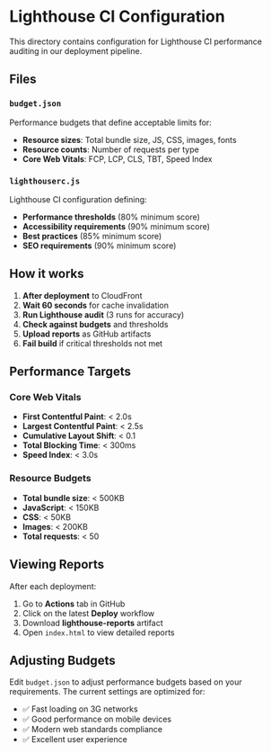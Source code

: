 # Lighthouse CI Configuration

This directory contains configuration for Lighthouse CI performance auditing in our deployment pipeline.

## Files

### `budget.json`

Performance budgets that define acceptable limits for:

- **Resource sizes**: Total bundle size, JS, CSS, images, fonts
- **Resource counts**: Number of requests per type
- **Core Web Vitals**: FCP, LCP, CLS, TBT, Speed Index

### `lighthouserc.js`

Lighthouse CI configuration defining:

- **Performance thresholds** (80% minimum score)
- **Accessibility requirements** (90% minimum score)
- **Best practices** (85% minimum score)
- **SEO requirements** (90% minimum score)

## How it works

1. **After deployment** to CloudFront
2. **Wait 60 seconds** for cache invalidation
3. **Run Lighthouse audit** (3 runs for accuracy)
4. **Check against budgets** and thresholds
5. **Upload reports** as GitHub artifacts
6. **Fail build** if critical thresholds not met

## Performance Targets

### Core Web Vitals

- **First Contentful Paint**: < 2.0s
- **Largest Contentful Paint**: < 2.5s
- **Cumulative Layout Shift**: < 0.1
- **Total Blocking Time**: < 300ms
- **Speed Index**: < 3.0s

### Resource Budgets

- **Total bundle size**: < 500KB
- **JavaScript**: < 150KB
- **CSS**: < 50KB
- **Images**: < 200KB
- **Total requests**: < 50

## Viewing Reports

After each deployment:

1. Go to **Actions** tab in GitHub
2. Click on the latest **Deploy** workflow
3. Download **lighthouse-reports** artifact
4. Open `index.html` to view detailed reports

## Adjusting Budgets

Edit `budget.json` to adjust performance budgets based on your requirements. The current settings are optimized for:

- ✅ Fast loading on 3G networks
- ✅ Good performance on mobile devices
- ✅ Modern web standards compliance
- ✅ Excellent user experience
